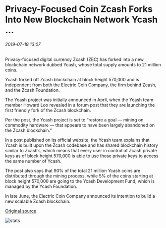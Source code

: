 # Privacy-Focused Coin Zcash Forks Into New Blockchain Network Ycash ...

###### 2019-07-19 13:07

Privacy-focused digital currency Zcash (ZEC) has forked into a new blockchain network dubbed Ycash, whose total supply amounts to 21 million coins.

Ycash forked off Zcash blockchain at block height 570,000 and is independent from both the Electric Coin Company, the firm behind Zcash, and the Zcash Foundation.

The Ycash project was initially announced in April, when the Ycash team member Howard Loo revealed in a forum post that they are launching the first friendly fork of the Zcash blockchain.

Per the post, the Ycash project is set to “restore a goal — mining on commodity hardware — that appears to have been largely abandoned on the Zcash blockchain.”

In a post published on its official website, the Ycash team explains that Ycash is built upon the Zcash codebase and has shared blockchain history similar to Zcash’s, which means that every user in control of Zcash private keys as of block height 570,000 is able to use those private keys to access the same number of Ycash.

The post also says that 90% of the total 21 million Ycash coins are distributed through the mining process, while 5% of the coins starting at block height 570,000 are going to the Ycash Development Fund, which is managed by the Ycash Foundation.

In late June, the Electric Coin Company announced its intention to build a new scalable Zcash blockchain.

[Original source](https://cointelegraph.com/news/privacy-focused-coin-zcash-forks-into-new-blockchain-network-ycash)

![stats](https://c.statcounter.com/11760860/0/a89fa40b/1/ "stats")